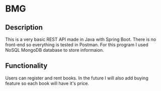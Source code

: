 # BMG 

## Description
This is a very basic REST API made in Java with Spring Boot. There is no front-end so everything is tested in Postman. 
For this program I used NoSQL MongoDB database to store informaion.

## Functionality 
Users can register and rent books. In the future I will also add buying feature so each book will have it's price. 
